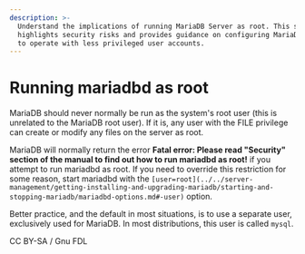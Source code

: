 ```yaml
---
description: >-
  Understand the implications of running MariaDB Server as root. This section
  highlights security risks and provides guidance on configuring MariaDB Server
  to operate with less privileged user accounts.
---
```


# Running mariadbd as root

MariaDB should never normally be run as the system's root user (this is unrelated to the MariaDB root user). If it is, any user with the FILE privilege can create or modify any files on the server as root.

MariaDB will normally return the error **Fatal error: Please read "Security" section of the manual to find out how to run mariadbd as root!** if you attempt to run mariadbd as root. If you need to override this restriction for some reason, start mariadbd with the `[user=root](../../server-management/getting-installing-and-upgrading-mariadb/starting-and-stopping-mariadb/mariadbd-options.md#-user)` option.

Better practice, and the default in most situations, is to use a separate user, exclusively used for MariaDB. In most distributions, this user is called `mysql`.

CC BY-SA / Gnu FDL
